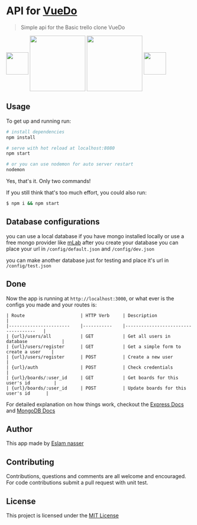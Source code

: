 # API for [VueDo](https://github.com/Eslam-nasser-wd/vue-trello-clone)
> Simple api for the Basic trello clone VueDo

[<img width="60" align="middle" src="https://cdn.rawgit.com/gilbarbara/logos/e7b1dc2666c3dabe6c1276abd0a767b6ebd6af43/logos/nodejs-icon.svg">](https://nodejs.org)
[<img width="150" align="middle" src="https://cdn.worldvectorlogo.com/logos/mongodb.svg">](https://nodejs.org)
[<img width="150" align="middle" src="https://camo.githubusercontent.com/b0c9dc0e2f5bcd190403159a24d4a541e496e30a/68747470733a2f2f636f6c69676f2e696f2f696d616765732f657870726573732e737667">](https://nodejs.org)
[<img width="60" align="middle" src="https://s3-us-west-2.amazonaws.com/svgporn.com/logos/mocha.svg">](https://nodejs.org)
## Usage
To get up and running run:
``` bash
# install dependencies
npm install

# serve with hot reload at localhost:8080
npm start

# or you can use nodemon for auto server restart
nodemon
```
Yes, that's it. Only two commands!

If you still think that's too much effort, you could also run:
``` bash
$ npm i && npm start
```
## Database configurations
you can use a local database if you have mongo installed locally or use a free mongo provider like [mLab](mlab.com)
after you create your database you can place your url in `/config/default.json` and `/config/dev.json`

you can make another database just for testing and place it's url in `/config/test.json`

## Done
Now the app is running at `http://localhost:3000`, or what ever is the configs you made
and your routes is:
```
| Route                 	| HTTP Verb 	| Description                        	|
|-----------------------	|-----------	|------------------------------------	|
| {url}/users/all       	| GET       	| Get all users in database          	|
| {url}/users/register  	| GET       	| Get a simple form to create a user 	|
| {url}/users/register  	| POST      	| Create a new user                  	|
| {url}/auth            	| POST      	| Check credentials                  	|
| {url}/boards/:user_id 	| GET       	| Get boards for this user's id      	|
| {url}/boards/:user_id 	| POST      	| Update boards for this user's id   	|
```

For detailed explanation on how things work, checkout the [Express Docs](https://expressjs.com/en/api.html) and [MongoDB Docs](https://docs.mongodb.com/)

## Author
This app made by [Eslam nasser](https://www.facebook.com/Eslam.nasser.yousef)

## Contributing

Contributions, questions and comments are all welcome and encouraged. For code contributions submit a pull request with unit test.

## License
This project is licensed under the [MIT License](https://en.wikipedia.org/wiki/MIT_License)
